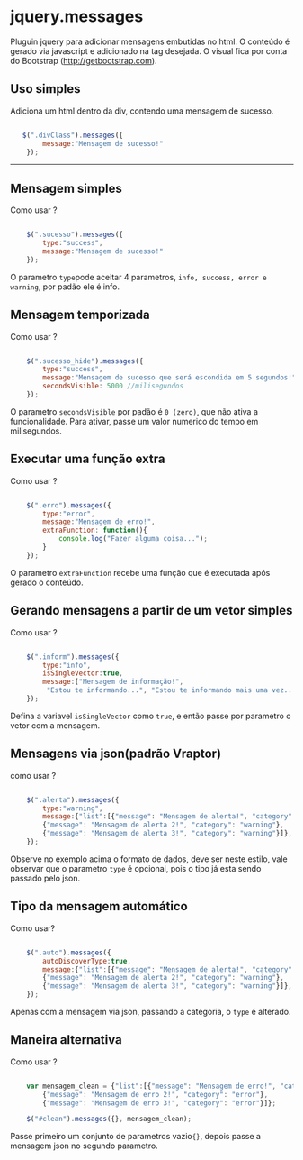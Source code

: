 # jquery.messages

Pluguin jquery para adicionar mensagens embutidas no html.
O conteúdo é gerado via javascript e adicionado na tag desejada.
O visual fica por conta do Bootstrap (http://getbootstrap.com).


Uso simples
-----------

Adiciona um html dentro da div, contendo uma mensagem de sucesso.

````js

   $(".divClass").messages({
		message:"Mensagem de sucesso!"
	});

````
-----------



Mensagem simples
-----------

Como usar ?

````js

	$(".sucesso").messages({
		type:"success",
		message:"Mensagem de sucesso!"
	});

````
O parametro `type`pode aceitar 4 parametros, `info, success, error e warning`, por padão ele é info.



Mensagem temporizada
-----------

Como usar ?

````js

	$(".sucesso_hide").messages({
		type:"success",
		message:"Mensagem de sucesso que será escondida em 5 segundos!",
		secondsVisible: 5000 //milisegundos
	});

````
O parametro `secondsVisible` por padão é `0 (zero)`, que não ativa a funcionalidade. Para ativar, passe um valor numerico do tempo em milisegundos.



Executar uma função extra
-----------

Como usar ?

````js

	$(".erro").messages({
		type:"error",
		message:"Mensagem de erro!",
		extraFunction: function(){
			console.log("Fazer alguma coisa...");
		}
	});

````

O parametro `extraFunction` recebe uma função que é executada após gerado o conteúdo.



Gerando mensagens a partir de um vetor simples
-----------

Como usar ?

````js

	$(".inform").messages({
		type:"info",
		isSingleVector:true,
		message:["Mensagem de informação!",
		 "Estou te informando...", "Estou te informando mais uma vez...."]
	});

````

Defina a variavel `isSingleVector` como `true`, e então passe por parametro o vetor com a mensagem.
	


Mensagens via json(padrão Vraptor)
-----------

como usar ?

````js

	$(".alerta").messages({
		type:"warning",
		message:{"list":[{"message": "Mensagem de alerta!", "category": "warning"},
		{"message": "Mensagem de alerta 2!", "category": "warning"}, 
		{"message": "Mensagem de alerta 3!", "category": "warning"}]},
	});

````

Observe no exemplo acima o formato de dados, deve ser neste estilo, vale observar que o parametro `type` é opcional, pois o tipo já esta sendo passado pelo json.



Tipo da mensagem automático
-----------

Como usar?

````js

	$(".auto").messages({
		autoDiscoverType:true,
		message:{"list":[{"message": "Mensagem de alerta!", "category": "warning"},
		{"message": "Mensagem de alerta 2!", "category": "warning"}, 
		{"message": "Mensagem de alerta 3!", "category": "warning"}]},
	});

````

Apenas com a mensagem via json, passando a categoria, o `type` é alterado.



Maneira alternativa
-----------

Como usar ?

````js

	var mensagem_clean = {"list":[{"message": "Mensagem de erro!", "category": "error"},
		{"message": "Mensagem de erro 2!", "category": "error"},
		{"message": "Mensagem de erro 3!", "category": "error"}]};

	$("#clean").messages({}, mensagem_clean);

````

Passe primeiro um conjunto de parametros vazio`{}`, depois passe a mensagem json no segundo parametro.


